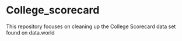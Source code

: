 # College_scorecard
This repository focuses on cleaning up the College Scorecard data set found on data.world
